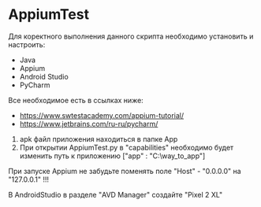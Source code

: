 # AppiumTest
Для коректного выполнения данного скрипта необходимо установить и настроить:
- Java
- Appium
- Android Studio
- PyCharm

Все необходимое есть в ссылках ниже:
- https://www.swtestacademy.com/appium-tutorial/
- https://www.jetbrains.com/ru-ru/pycharm/

1) apk файл приложения находиться в папке App
2) При открытии AppiumTest.py в "capabilities" необходимо будет изменить путь к приложению ["app" : "C:\\way_to_app"] 

При запуске Appium не забудьте поменять поле "Host" - "0.0.0.0" на "127.0.0.1" !!!

В AndroidStudio в разделе "AVD Manager" создайте "Pixel 2 XL" 
